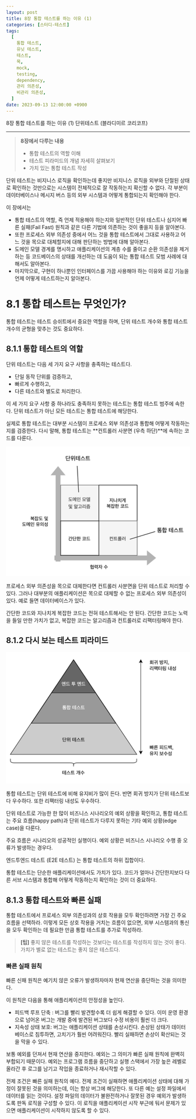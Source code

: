 ```yaml
---
layout: post
title: 8장 통합 테스트를 하는 이유 (1)
categories: [스터디-테스트]
tags:
  [
    통합 테스트,
    유닛 테스트,
    테스트,
    목,
    mock,
    testing,
    dependency,
    관리 의존성,
    비관리 의존성,
  ]
date: 2023-09-13 12:00:00 +0900
---
```


8장 통합 테스트를 하는 이유 (1)
단위테스트 (블라디미르 코리코프)

---

> **8장에서 다루는 내용**
> - 통합 테스트의 역할 이해
> - 테스트 피라미드의 개념 자세히 살펴보기
> - 가치 있는 통합 테스트 작성

단위 테스트는 비지니스 로직을 확인하는데 좋지만
비지니스 로직을 외부와 단절된 상태로 확인하는 것만으로는 시스템이 전체적으로 잘 작동하는지 확신할 수 없다.
각 부분이 데이터베이스나 메시지 버스 등의 외부 시스템과 어떻게 통합되는지 확인해야 한다.

이 장에서는
- 통합 테스트의 역할, 즉 언제 적용해야 하는지와 일반적인 단위 테스트나 심지어 빠른 실패(Fail Fast) 원칙과 같은 다른 기법에 의존하는 것이 좋을지 등을 알아본다.
- 또한 프로세스 외부 의존성 중에서 어느 것을 통합 테스트에서 그대로 사용하고 어느 것을 목으로 대체할지에 대해 판단하는 방법에 대해 알아본다.
- 도메인 모델 경계를 명시하고 애플리케이션의 계층 수를 줄이고 순환 의존성을 제거하는 등 코드베이스의 상태를 개선하는 데 도움이 되는 통합 테스트 모범 사례에 대해서도 알아본다.
- 마지막으로, 구현이 하나뿐인 인터페이스를 가끔 사용해야 하는 이유와 로깅 기능을 언제 어떻게 테스트하는지 알아본다.

# 8.1 통합 테스트는 무엇인가?
통합 테스트는 테스트 승쉬트에서 중요한 역할을 하며, 단위 테스트 개수와 통합 테스트 개수의 균형을 맞추는 것도 중요하다.

## 8.1.1 통합 테스트의 역할
단위 테스트는 다음 세 가지 요구 사항을 충족하는 테스트다.
- 단일 동작 단위를 검증하고,
- 빠르게 수행하고,
- 다른 테스트와 별도로 처리한다.

이 세 가지 요구 사항 중 하나라도 충족하지 못하는 테스트는 통합 테스트 범주에 속한다.
단위 테스트가 아닌 모든 테스트는 통합 테스트에 해당한다.

실제로 통합 테스트는 대부분 시스템이 프로세스 외부 의존성과 통합해 어떻게 작동하는지를 검증한다.
다시 말해, 통합 테스트는 **컨트롤러 사분면 (우측 하단)**에 속하는 코드를 다룬다.

![네가지 코드 유형](/assets/images/2023-09-13-8장-통합-테스트를-하는-이유-1/image1.png)

프로세스 외부 의존성을 목으로 대체한다면 컨트롤러 사분면을 단위 테스트로 처리할 수 있다.
그러나 대부분의 애플리케이션은 목으로 대체할 수 없는 프로세스 외부 의존성이 있다. 예로 들면 데이터베이스가 있다.

간단한 코드와 지나치게 복잡한 코드는 전혀 테스트해서는 안 된다.
간단한 코드는 노력을 들일 만한 가치가 없고, 복잡한 코드는 알고리즘과 컨트롤러로 리팩터링해야 한다.

## 8.1.2 다시 보는 테스트 피라미드
![testing pyramid](/assets/images/2023-09-13-8장-통합-테스트를-하는-이유-1/image2.png)

통합 테스트는 단위 테스트에 비해 유지비가 많이 든다.
반면 회귀 방지가 단위 테스트보다 우수하다. 또한 리팩터링 내성도 우수하다.

단위 테스트로 가능한 한 많이 비즈니스 시나리오의 예외 상황을 확인하고, 통합 테스트는 주요 흐름(happy path)과 단위 테스트가 다루지 못하는 기타 예외 상황(edge case)을 다룬다.

주요 흐름은 시나리오의 성공적인 실행이다.
예외 상황은 비즈니스 시나리오 수행 중 오류가 발생하는 경우다.

엔드투엔드 테스트 (E2E 테스트) 는 통합 테스트의 하위 집합이다.

통합 테스트는 단순한 애플리케이션에서도 가치가 있다. 코드가 얼마나 간단한지보다 다른 서브 시스템과 통합해 어떻게 작동하는지 확인하는 것이 더 중요하다.

## 8.1.3 통합 테스트와 빠른 실패
통합 테스트에서 프로세스 외부 의존성과의 상호 작용을 모두 확인하려면 가장 긴 주요 흐름을 선택하라. 이렇게 모든 상호 작용을 거치는 흐름이 없으면, 외부 시스템과의 통신을 모두 확인하는 데 필요한 만큼 통합 테스트를 추가로 작성하라.

> **[팁]** 좋지 않은 테스트를 작성하는 것보다는 테스트를 작성하지 않는 것이 좋다. 가치가 별로 없는 테스트는 좋지 않은 테스트다.

### 빠른 실패 원칙
빠른 신패 원칙은 예기치 않은 오류가 발생하자마자 현재 연산을 중단하는 것을 의미한다.

이 원칙은 다음을 통해 애플리케이션의 안정성을 높인다.
- 피드백 루프 단축 : 버그를 빨리 발견할수록 더 쉽게 해결할 수 있다. 이미 운영 환경으로 넘어온 버그는 개발 중에 발견된 버그보다 수정 비용이 훨씬 더 크다.
- 지속성 상태 보호: 버그는 애플리케이션 상태를 손상시킨다. 손상된 상태가 데이터베이스로 침투하면, 고치기가 훨씬 어려워진다. 빨리 실패하면 손상이 확산되는 것을 막을 수 있다.

보통 예외를 던져서 현재 연산을 중지한다. 예외는 그 의미가 빠른 실패 원칙에 완벽히 부합되기 때문이다. 예외는 프로그램 흐름을 중단하고 실행 스택에서 가장 높은 레벨로 올라간 후 로그를 남기고 작업을 종료하거나 재시작할 수 있다.

전제 조건은 빠른 실패 원칙의 예다. 전제 조건이 실패하면 애플리케이션 상태에 대해 가정이 잘못된 것을 의미하는데, 이는 항상 버그에 해당한다. 또 다른 예는 설정 파일에서 데이터를 읽는 것이다. 설정 파일의 데이터가 불완전하거나 잘못된 경우 예외가 발생하도록 판독 로직을 구성할 수 있다. 이 로직을 애플리케이션 시작 부근에 둬서 문제가 있으면 애플리케이션이 시작하지 않도록 할 수 있다.
